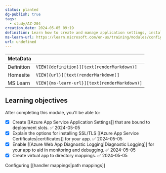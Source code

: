 ```yaml
---
status: planted
dg-publish: true
tags:
  - study/AZ-204
creation_date: 2024-05-05 09:19
definition: Learn how to create and manage application settings, install SSL/TLS certificates to secure web traffic, enable diagnostic logging, create virtual app to directory mappings, and manage app features.
ms-learn-url: https://learn.microsoft.com/en-us/training/modules/configure-web-app-settings/
url: undefined
---
```


| MetaData   |                                              |
| ---------- | -------------------------------------------- |
| Definition | `VIEW[{definition}][text(renderMarkdown)]`   |
| Homesite   | `VIEW[{url}][text(renderMarkdown)]`          |
| MS Learn   | `VIEW[{ms-learn-url}][text(renderMarkdown)]` |
## Learning objectives

After completing this module, you'll be able to:

- [x] Create [[Azure App Service Application Settings]] that are bound to deployment slots. ✅ 2024-05-05
- [x] Explain the options for installing SSL/TLS [[Azure App Service Certificates|certificates]] for your app. ✅ 2024-05-05
- [x] Enable [[Azure Web App Diagnostic Logging|Diagnostic Logging]] for your app to aid in monitoring and debugging. ✅ 2024-05-05
- [x] Create virtual app to directory mappings. ✅ 2024-05-05

Configuring [[handler mappings|path mappings]]
